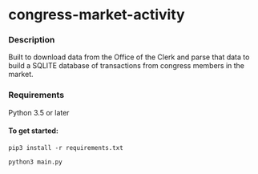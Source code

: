 # congress-market-activity

### Description
Built to download data from the Office of the Clerk and parse that data to build a SQLITE database of transactions from congress members in the market.

### Requirements
Python 3.5 or later

#### To get started:
`pip3 install -r requirements.txt`
 
`python3 main.py`
